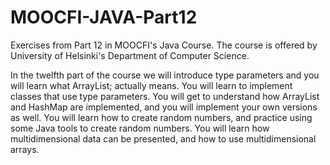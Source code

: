 ﻿# MOOCFI-JAVA-Part12

Exercises from Part 12 in MOOCFI's Java Course. The course is offered by University of Helsinki's Department of Computer Science.

In the twelfth part of the course we will introduce type parameters and you will learn what ArrayList<String>; actually means. You will learn to implement classes that use type parameters. You will get to understand how ArrayList and HashMap are implemented, and you will implement your own versions as well. You will learn how to create random numbers, and practice using some Java tools to create random numbers. You will learn how multidimensional data can be presented, and how to use multidimensional arrays.
